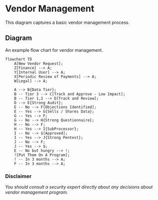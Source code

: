# Vendor Management

This diagram captures a basic vendor management process.

## Diagram

An example flow chart for vendor management.

```mermaid
flowchart TD
    A[New Vendor Request];
    Z[Finance] --> A;
    Y[Internal User] --> A;
    X[Periodic Review of Payments] --> A;
    W[Legal] --> A;

    A --> B{Data Tier};
    B -- Tier 3 --> C[Track and Approve - Low Impact];
    B -- Tier 1,2 --> D[Track and Review];
    D --> E{Strong Audit};
    E -- No --> F[Objections Identified];
    E -- Yes --> G{Sells / Shares Data};
    G -- Yes --> F;
    G -- No --> H{Strong Questionnaire};
    H -- No --> F;
    H -- Yes --> I{SubProcessor};
    I -- No --> $[Approved];
    I -- Yes --> J{Strong Pentest};
    J -- No --> F;
    J -- Yes --> $;
    E -- No but hungry --> !;
    ![Put Them On A Program];
    ! -- In 3 months --> A;
    F -- In 3 months --> A;
```

### Disclaimer

*You should consult a security expert directly about any decisions about vendor management program.*
